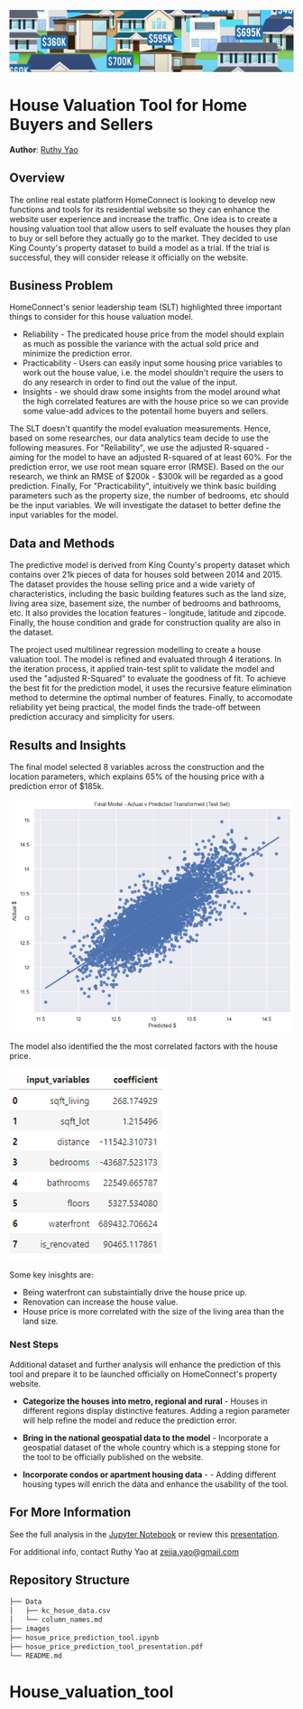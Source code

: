 ![front_image](./images/front_image.PNG)

# House Valuation Tool for Home Buyers and Sellers

**Author**: [Ruthy Yao](mailto:zejia.yao@gmail.com)

## Overview

The online real estate platform HomeConnect is looking to develop new functions and tools for its residential website so they can enhance the website user experience and increase the traffic. One idea is to create a housing valuation tool that allow users to self evaluate the houses they plan to buy or sell before they actually go to the market. They decided to use King County's property dataset to build a model as a trial. If the trial is successful, they will consider release it officially on the website. 

## Business Problem
HomeConnect's senior leadership team (SLT) highlighted three important things to consider for this house valuation model.  

* Reliability - The predicated house price from the model should explain as much as possible the variance with the actual sold price and minimize the prediction error. 
* Practicability - Users can easily input some housing price variables to work out the house value, i.e. the model shouldn't require the users to do any research in order to find out the value of the input.
* Insights - we should draw some insights from the model around what the high correlated features are with the house price so we can provide some value-add advices to the potentail home buyers and sellers.

The SLT doesn't quantify the model evaluation measurements. Hence, based on some researches, our data analytics team decide to use the following measures. For "Reliability", we use the adjusted R-squared - aiming for the model to have an adjusted R-squared of at least 60%. For the prediction error, we use root mean square error (RMSE). Based on the our research, we think an RMSE of \$200k - \$300k will be regarded as a good prediction.  Finally, For "Practicability", intuitively we think basic building parameters such as the property size, the number of bedrooms, etc should be the input variables. We will investigate the dataset to better define the input variables for the model.

## Data and Methods

The predictive model is derived from King County's property dataset which contains over 21k pieces of data for houses sold between 2014 and 2015. The dataset provides the house selling price and a wide variety of characteristics, including the basic building features such as the land size, living area size, basement size, the number of bedrooms and bathrooms, etc. It also provides the location features - longitude, latitude and zipcode. Finally, the house condition and grade for construction quality are also in the dataset.  

The project used multilinear regression modelling to create a house valuation tool. The model is refined and evaluated through 4 iterations. In the iteration process, it applied train-test split to validate the model and used the "adjusted R-Squared" to evaluate the goodness of fit. To achieve the best fit for the prediction model, it uses the recursive feature elimination method to determine the optimal number of features. Finally, to accomodate reliability yet being practical, the model finds the trade-off between prediction accuracy and simplicity for users.  

## Results and Insights

The final model selected 8 variables across the construction and the location parameters, which explains 65% of the housing price with a prediction error of $185k.

![Final_Model](./images/Final_Model.png)

The model also identified the the most correlated factors with the house price. 


![Feature_selected](./images/Feature_selected.png)

Some key inisghts are:

* Being waterfront can substaintially drive the house price up.
* Renovation can increase the house value.
* House price is more correlated with the size of the living area than the land size.
 

### Nest Steps
Additional dataset and further analysis will enhance the prediction of this tool and prepare it to be launched officially on HomeConnect's property website.

- **Categorize the houses into metro, regional and rural** - Houses in different regions display distinctive features. Adding a region parameter will help refine the model and reduce the prediction error.

- **Bring in the national geospatial data to the model** - Incorporate a geospatial dataset of the whole country which is a stepping stone for the tool to be officially published on the website.  

- **Incorporate condos or apartment housing data** - - Adding different housing types will enrich the data and enhance the usability of the tool.

## For More Information

See the full analysis in the [Jupyter Notebook](./house_price_prediction_tool.ipynb) or review this [presentation](./house_price_prediction_tool_presentation.pdf).

For additional info, contact Ruthy Yao at [zejia.yao@gmail.com](mailto:zejia.yao@gmail.com)

## Repository Structure

```
├── Data
│   ├── kc_hosue_data.csv
│   └── column_names.md
├── images
├── hosue_price_prediction_tool.ipynb 
├── hosue_price_prediction_tool_presentation.pdf
└── README.md
```
# House_valuation_tool
